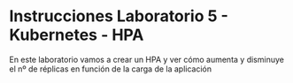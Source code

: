 # Instrucciones Laboratorio 5 - Kubernetes - HPA
En este laboratorio vamos a crear un HPA y ver cómo aumenta y disminuye el nº de réplicas en función de la carga de la aplicación
